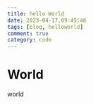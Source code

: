 ```yaml
---
title: hello World
date: 2023-04-17,09:45:46
tags: [blog, helloworld]
comment: true
category: code
---
```


# World

world
